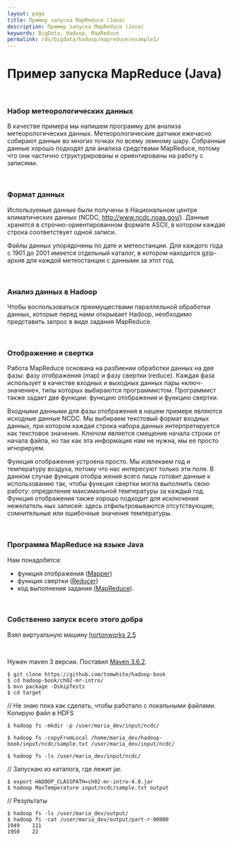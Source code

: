 ```yaml
---
layout: page
title: Пример запуска MapReduce (Java)
description: Пример запуска MapReduce (Java)
keywords: BigData, Hadoop, MapReduce
permalink: /ds/bigdata/hadoop/mapreduce/example1/
---
```


# Пример запуска MapReduce (Java)

<br/>

### Набор метеорологических данных

В качестве примера мы напишем программу для анализа метеорологических дан­ных. Метеорологические датчики ежечасно собирают данные во многих точках по всему земному шару. Собранные данные хорошо подходят для анализа средствами MapReduce, потому что они частично структурированы и ориентированы на рабо­ту с записями.

<br/>

### Формат данных

Используемые данные были получены в Национальном центре климатических данных (NCDC, http://www.ncdc.noaa.gov/). Данные хранятся в строчно-ориенти­рованном формате ASCII, в котором каждая строка соответствует одной записи.

Файлы данных упорядочены по дате и метеостанции. Для каждого года с 1901 до 2001 имеется отдельный каталог, в котором находится gzip-архив для каждой метеостанции с данными за этот год.

<br/>

### Анализ данных в Hadoop

Чтобы воспользоваться преимуществами параллельной обработки данных, которые перед нами открывает Hadoop, необходимо представить запрос в виде за­дания MapReduce.

<br/>

### Отображение и свертка

Работа MapReduce основана на разбиении обработки данных на две фазы: фазу отображения (map) и фазу свертки (reduce). Каждая фаза использует в качестве входных и выходных данных пары «ключ-значение», типы которых выбираются
программистом. Программист также задает две функции: функцию отображения и функцию свертки.

Входными данными для фазы отображения в нашем примере являются исходные данные NCDC. Мы выбираем текстовый формат входных данных, при котором каждая строка набора данных интерпретируется как текстовое значение. Ключом является смещение начала строки от начала файла, но так как эта информация нам не нужна, мы ее просто игнорируем.

Функция отображения устроена просто. Мы извлекаем год и температуру воздуха, потому что нас интересуют только эти поля. В данном случае функция отобра­ жения всего лишь готовит данные к использованию так, чтобы функция свертки могла выполнить свою работу: определение максимальной температуры за каждый год. Функция отображения также хорошо подходит для исключения нежелатель­ ных записей: здесь отфильтровываются отсутствующие, сомнительные или оши­бочные значения температуры.

<br/>

### Программа MapReduce на языке Java

Нам понадобятся:

- функция отображения (<a href="https://github.com/tomwhite/hadoop-book/blob/master/ch02-mr-intro/src/main/java/MaxTemperatureMapper.java">Mapper<a>)
- функция свертки (<a href="https://github.com/tomwhite/hadoop-book/blob/master/ch02-mr-intro/src/main/java/MaxTemperatureReducer.java">Reducer<a>)
- код выполнения задания (<a href="https://github.com/tomwhite/hadoop-book/blob/master/ch02-mr-intro/src/main/java/MaxTemperature.java">MapReduce<a>).

<br/>

### Собственно запуск всего этого добра

Взял виртуальную машину <a href="/ds/bigdata/hadoop/ambari/hortonworks">hortonworks 2.5</a>

<br/>

Нужен maven 3 версии. Поставил <a href="//javadev.org/devtools/assembly/maven/linux/centos/7/">Maven 3.6.2</a>.

    $ git clone https://github.com/tomwhite/hadoop-book
    $ cd hadoop-book/ch02-mr-intro/
    $ mvn package -DskipTests
    $ cd target

// Не знаю пока как сделать, чтобы работало с локальными файлами. Копирую файл в HDFS

    $ hadoop fs -mkdir -p /user/maria_dev/input/ncdc/

    $ hadoop fs -copyFromLocal /home/maria_dev/hadoop-book/input/ncdc/sample.txt /user/maria_dev/input/ncdc/

    $ hadoop fs -ls /user/maria_dev/input/ncdc/

// Запускаю из каталога, где лежит jar.

    $ export HADOOP_CLASSPATH=ch02-mr-intro-4.0.jar
    $ hadoop MaxTemperature input/ncdc/sample.txt output

// Результаты

    $ hadoop fs -ls /user/maria_dev/output/
    $ hadoop fs -cat /user/maria_dev/output/part-r-00000
    1949	111
    1950	22
